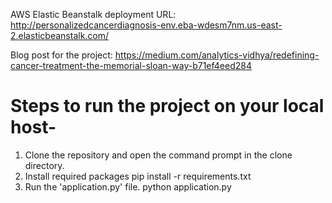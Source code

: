 AWS Elastic Beanstalk deployment URL: http://personalizedcancerdiagnosis-env.eba-wdesm7nm.us-east-2.elasticbeanstalk.com/ 

Blog post for the project: https://medium.com/analytics-vidhya/redefining-cancer-treatment-the-memorial-sloan-way-b71ef4eed284

# Steps to run the project on your local host-
1. Clone the repository and open the command prompt in the clone directory.
2. Install required packages pip install -r requirements.txt
3. Run the 'application.py' file. python application.py
